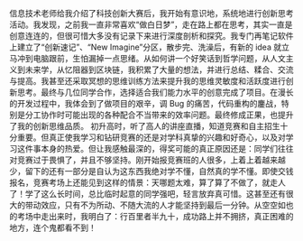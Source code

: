 信息技术老师给我介绍了科技创新大赛后，我开始有意识地，系统地进行创新思考活动。我发现，之前我一直非常喜欢“做白日梦”，走在路上都在思考，其实一直是创意连连的，但很可惜大多没有记录下来进行深度剖析和探究。我专门再笔记软件上建立了“创新速记”、“New Imagine”分区，散步完、洗澡后，有新的 idea 就立马冲到电脑跟前，生怕漏掉一点思绪。从如何讲一个好笑话到哲学问题，从人文主义到未来学，从忆阻器到区块链，我积累了大量的想法，并进行总结、糅合、交流与提高。我甚至还采取冥想的思维训练方法来提升我的思维灵敏度和活跃度进行创新思考。最终与几位同学合作，选择适合我们能力水平的创意完成了项目。在漫长的开发过程中，我体会到了做项目的艰辛，调 Bug 的痛苦，代码重构的鏖战，特别是分工协作时可能出现的各种配合不当带来的效率问题。最终修成正果，也提升了我的创新思维品质。
初升高时，听了高人的讲座直播，知道竞赛和自主招生十分重要。但真正使我学习和钻研竞赛的还是对学科真挚的兴趣和好奇心，以及对学习这件事本身的热爱。但让我感触最深的，得奖可能的真正原因还是：同学们往往对竞赛过于畏惧了，并且不够坚持。刚开始报竞赛班的人很多，上着上着越来越少，留下的还有一部分是自认为这东西我绝对学不懂，自然真的学不懂。即使交钱报名，竞赛考场上还能见到这样的情景：天哪题太难，算了算了不做了，就走人了！学了这么长时间，总比临时起意的同学强吧，轻言放弃真可惜。这甚至还有很大的带动效应，只有不为所动、不随大流的人才能坚持到最后一分钟。从空空如也的考场中走出来时，我明白了：行百里者半九十，成功路上并不拥挤，真正困难的地方，连个鬼都看不到！
